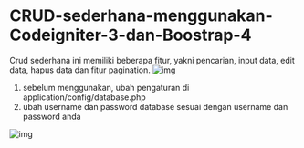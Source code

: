 # CRUD-sederhana-menggunakan-Codeigniter-3-dan-Boostrap-4

Crud sederhana ini memiliki beberapa fitur, yakni pencarian, input data, edit data, hapus data dan fitur pagination.
![img](https://imgur.com/s2IX9LF.png)

1. sebelum menggunakan, ubah pengaturan di application/config/database.php
2. ubah username dan password database sesuai dengan username dan password anda

![img](https://imgur.com/R3KNSW3.png)


